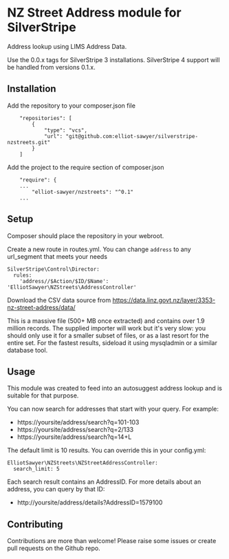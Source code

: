 NZ Street Address module for SilverStripe
=========================================

Address lookup using LIMS Address Data.

Use the 0.0.x tags for SilverStripe 3 installations.  SilverStripe 4 support will be handled from versions 0.1.x.

Installation
------------
Add the repository to your composer.json file
```
    "repositories": [
        {
            "type": "vcs",
            "url": "git@github.com:elliot-sawyer/silverstripe-nzstreets.git"
        }
    ]
```

Add the project to the require section of composer.json
```
    "require": {
    ...
        "elliot-sawyer/nzstreets": "^0.1"
    ... 
```

Setup
------
Composer should place the repository in your webroot.

Create a new route in routes.yml. You can change `address` to any url_segment that meets your needs
```
SilverStripe\Control\Director:
  rules:
    'address//$Action/$ID/$Name': 'ElliotSawyer\NZStreets\AddressController' 
```

Download the CSV data source from https://data.linz.govt.nz/layer/3353-nz-street-address/data/
                                             
This is a massive file (500+ MB once extracted) and contains over 1.9 million records. The supplied importer will work but it's very slow: you should only use it for a smaller subset of files, or as a last resort for the entire set. For the fastest results, sideload it using mysqladmin or a similar database tool.

Usage
-----
This module was created to feed into an autosuggest address lookup and is suitable for that purpose.

You can now search for addresses that start with your query. For example:  
* https://yoursite/address/search?q=101-103
* https://yoursite/address/search?q=2/133
* https://yoursite/address/search?q=14+L

The default limit is 10 results. You can override this in your config.yml:
```
ElliotSawyer\NZStreets\NZStreetAddressController:
  search_limit: 5 
```

Each search result contains an AddressID. For more details about an address, you can query by that ID:
* http://yoursite/address/details?AddressID=1579100

Contributing
------------

Contributions are more than welcome! Please raise some issues or create pull requests on the Github repo.
